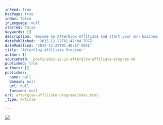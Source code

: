 ```yaml
---
inFeed: true
hasPage: true
inNav: false
inLanguage: null
starred: false
keywords: []
description: 'Become an AfterGlow Affiliate and start your own business!'
datePublished: '2015-12-22T01:47:04.707Z'
dateModified: '2015-12-22T01:46:57.550Z'
title: 'AfterGlow Affiliate Program!'
author: []
sourcePath: _posts/2015-12-22-afterglow-affiliate-program.md
published: true
authors: []
publisher:
  name: null
  domain: null
  url: null
  favicon: null
url: afterglow-affiliate-program/index.html
_type: Article

---
```

![](https://the-grid-user-content.s3-us-west-2.amazonaws.com/3e9036fe-ce77-43ee-a1c4-fbebf24c5bd2.jpg)
